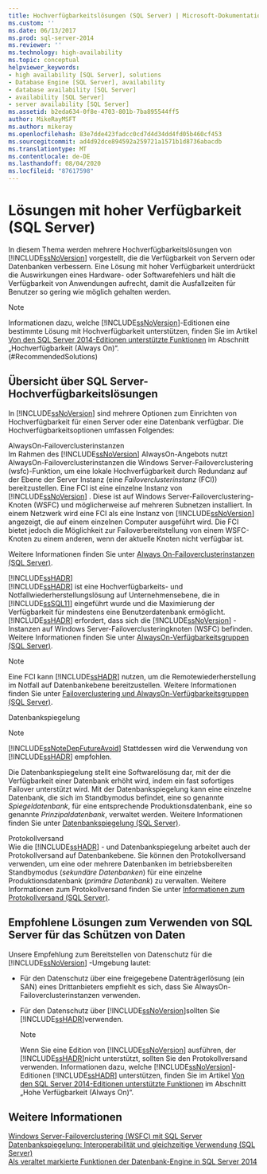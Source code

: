 ```yaml
---
title: Hochverfügbarkeitslösungen (SQL Server) | Microsoft-Dokumentation
ms.custom: ''
ms.date: 06/13/2017
ms.prod: sql-server-2014
ms.reviewer: ''
ms.technology: high-availability
ms.topic: conceptual
helpviewer_keywords:
- high availability [SQL Server], solutions
- Database Engine [SQL Server], availability
- database availability [SQL Server]
- availability [SQL Server]
- server availability [SQL Server]
ms.assetid: b2eda634-0f8e-4703-801b-7ba895544ff5
author: MikeRayMSFT
ms.author: mikeray
ms.openlocfilehash: 83e7dde423fadcc0cd7d4d34dd4fd05b460cf453
ms.sourcegitcommit: ad4d92dce894592a259721a1571b1d8736abacdb
ms.translationtype: MT
ms.contentlocale: de-DE
ms.lasthandoff: 08/04/2020
ms.locfileid: "87617598"
---
```

# <a name="high-availability-solutions-sql-server"></a>Lösungen mit hoher Verfügbarkeit (SQL Server)
  In diesem Thema werden mehrere Hochverfügbarkeitslösungen von [!INCLUDE[ssNoVersion](../../includes/ssnoversion-md.md)] vorgestellt, die die Verfügbarkeit von Servern oder Datenbanken verbessern. Eine Lösung mit hoher Verfügbarkeit unterdrückt die Auswirkungen eines Hardware- oder Softwarefehlers und hält die Verfügbarkeit von Anwendungen aufrecht, damit die Ausfallzeiten für Benutzer so gering wie möglich gehalten werden.  
  
> [!NOTE]  
>  Informationen dazu, welche [!INCLUDE[ssNoVersion](../../includes/ssnoversion-md.md)]-Editionen eine bestimmte Lösung mit Hochverfügbarkeit unterstützen, finden Sie im Artikel [Von den SQL Server 2014-Editionen unterstützte Funktionen](../../getting-started/features-supported-by-the-editions-of-sql-server-2014.md) im Abschnitt „Hochverfügbarkeit (Always On)“.  
(#RecommendedSolutions)  
  
##  <a name="overview-of-sql-server-high-availability-solutions"></a><a name="TermsAndDefinitions"></a> Übersicht über SQL Server-Hochverfügbarkeitslösungen  
 In [!INCLUDE[ssNoVersion](../../includes/ssnoversion-md.md)] sind mehrere Optionen zum Einrichten von Hochverfügbarkeit für einen Server oder eine Datenbank verfügbar. Die Hochverfügbarkeitsoptionen umfassen Folgendes:  
  
 AlwaysOn-Failoverclusterinstanzen  
 Im Rahmen des [!INCLUDE[ssNoVersion](../../includes/ssnoversion-md.md)] AlwaysOn-Angebots nutzt AlwaysOn-Failoverclusterinstanzen die Windows Server-Failoverclustering (wsfc)-Funktion, um eine lokale Hochverfügbarkeit durch Redundanz auf der Ebene der Server Instanz (eine *Failoverclusterinstanz* (FCI)) bereitzustellen. Eine FCI ist eine einzelne Instanz von [!INCLUDE[ssNoVersion](../../includes/ssnoversion-md.md)] . Diese ist auf Windows Server-Failoverclustering-Knoten (WSFC) und möglicherweise auf mehreren Subnetzen installiert. In einem Netzwerk wird eine FCI als eine Instanz von [!INCLUDE[ssNoVersion](../../includes/ssnoversion-md.md)] angezeigt, die auf einem einzelnen Computer ausgeführt wird. Die FCI bietet jedoch die Möglichkeit zur Failoverbereitstellung von einem WSFC-Knoten zu einem anderen, wenn der aktuelle Knoten nicht verfügbar ist.  
  
 Weitere Informationen finden Sie unter [ Always On-Failoverclusterinstanzen (SQL Server)](windows/always-on-failover-cluster-instances-sql-server.md).  
  
 [!INCLUDE[ssHADR](../../includes/sshadr-md.md)]  
 [!INCLUDE[ssHADR](../../includes/sshadr-md.md)] ist eine Hochverfügbarkeits- und Notfallwiederherstellungslösung auf Unternehmensebene, die in [!INCLUDE[ssSQL11](../../includes/sssql11-md.md)] eingeführt wurde und die Maximierung der Verfügbarkeit für mindestens eine Benutzerdatenbank ermöglicht. [!INCLUDE[ssHADR](../../includes/sshadr-md.md)] erfordert, dass sich die [!INCLUDE[ssNoVersion](../../includes/ssnoversion-md.md)] -Instanzen auf Windows Server-Failoverclusteringknoten (WSFC) befinden. Weitere Informationen finden Sie unter [AlwaysOn-Verfügbarkeitsgruppen (SQL Server)](../../database-engine/availability-groups/windows/always-on-availability-groups-sql-server.md).  
  
> [!NOTE]  
>  Eine FCI kann [!INCLUDE[ssHADR](../../includes/sshadr-md.md)] nutzen, um die Remotewiederherstellung im Notfall auf Datenbankebene bereitzustellen. Weitere Informationen finden Sie unter [Failoverclustering und AlwaysOn-Verfügbarkeitsgruppen &#40;SQL Server&#41;](../../database-engine/availability-groups/windows/failover-clustering-and-always-on-availability-groups-sql-server.md).  
  
 Datenbankspiegelung  
 > [!NOTE]  
>  [!INCLUDE[ssNoteDepFutureAvoid](../../includes/ssnotedepfutureavoid-md.md)] Stattdessen wird die Verwendung von [!INCLUDE[ssHADR](../../includes/sshadr-md.md)] empfohlen.  
  
 Die Datenbankspiegelung stellt eine Softwarelösung dar, mit der die Verfügbarkeit einer Datenbank erhöht wird, indem ein fast sofortiges Failover unterstützt wird. Mit der Datenbankspiegelung kann eine einzelne Datenbank, die sich im Standbymodus befindet, eine so genannte *Spiegeldatenbank*, für eine entsprechende Produktionsdatenbank, eine so genannte *Prinzipaldatenbank*, verwaltet werden. Weitere Informationen finden Sie unter [Datenbankspiegelung &#40;SQL Server&#41;](../../database-engine/database-mirroring/database-mirroring-sql-server.md).  
  
 Protokollversand  
 Wie die [!INCLUDE[ssHADR](../../includes/sshadr-md.md)] - und Datenbankspiegelung arbeitet auch der Protokollversand auf Datenbankebene. Sie können den Protokollversand verwenden, um eine oder mehrere Datenbanken im betriebsbereiten Standbymodus (*sekundäre Datenbanken*) für eine einzelne Produktionsdatenbank (*primäre Datenbank*) zu verwalten. Weitere Informationen zum Protokollversand finden Sie unter [Informationen zum Protokollversand &#40;SQL Server&#41;](../../database-engine/log-shipping/about-log-shipping-sql-server.md).  
  
##  <a name="recommended-solutions-for-using-sql-server-to-protect-data"></a><a name="RecommendedSolutions"></a> Empfohlene Lösungen zum Verwenden von SQL Server für das Schützen von Daten  
 Unsere Empfehlung zum Bereitstellen von Datenschutz für die [!INCLUDE[ssNoVersion](../../includes/ssnoversion-md.md)] -Umgebung lautet:  
  
-   Für den Datenschutz über eine freigegebene Datenträgerlösung (ein SAN) eines Drittanbieters empfiehlt es sich, dass Sie AlwaysOn-Failoverclusterinstanzen verwenden.  
  
-   Für den Datenschutz über [!INCLUDE[ssNoVersion](../../includes/ssnoversion-md.md)]sollten Sie [!INCLUDE[ssHADR](../../includes/sshadr-md.md)]verwenden.  
  
    > [!NOTE]  
    >  Wenn Sie eine Edition von [!INCLUDE[ssNoVersion](../../includes/ssnoversion-md.md)] ausführen, der [!INCLUDE[ssHADR](../../includes/sshadr-md.md)]nicht unterstützt, sollten Sie den Protokollversand verwenden. Informationen dazu, welche [!INCLUDE[ssNoVersion](../../includes/ssnoversion-md.md)]-Editionen [!INCLUDE[ssHADR](../../includes/sshadr-md.md)] unterstützen, finden Sie im Artikel [Von den SQL Server 2014-Editionen unterstützte Funktionen](../../getting-started/features-supported-by-the-editions-of-sql-server-2014.md) im Abschnitt „Hohe Verfügbarkeit (Always On)“.  
  
## <a name="see-also"></a>Weitere Informationen  
 [Windows Server-Failoverclustering &#40;WSFC&#41; mit SQL Server](windows/windows-server-failover-clustering-wsfc-with-sql-server.md)   
 [Datenbankspiegelung: Interoperabilität und gleichzeitige Verwendung &#40;SQL Server&#41;](../../database-engine/database-mirroring/database-mirroring-interoperability-and-coexistence-sql-server.md)   
 [Als veraltet markierte Funktionen der Datenbank-Engine in SQL Server 2014](../../database-engine/deprecated-database-engine-features-in-sql-server-2016.md)  
  
  
